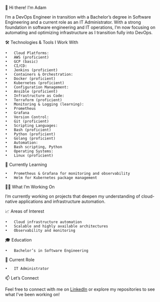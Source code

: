 👋 Hi there! I’m Adam

I’m a DevOps Engineer in transition with a Bachelor’s degree in Software Engineering and a current role as an IT Administrator. With a strong foundation in software engineering and IT operations, I’m now focusing on automating and optimizing infrastructure as I transition fully into DevOps.

🛠️ Technologies & Tools I Work With

	•	Cloud Platforms:
	•	AWS (proficient)
	•	GCP (basic)
	•	CI/CD:
	•	Jenkins (proficient)
	•	Containers & Orchestration:
	•	Docker (proficient)
	•	Kubernetes (proficient)
	•	Configuration Management:
	•	Ansible (proficient)
	•	Infrastructure as Code:
	•	Terraform (proficient)
	•	Monitoring & Logging (learning):
	•	Prometheus
	•	Grafana
	•	Version Control:
	•	Git (proficient)
	•	Scripting Languages:
	•	Bash (proficient)
	•	Python (proficient)
	•	Golang (proficient)
	•	Automation:
	•	Bash scripting, Python
	•	Operating Systems:
	•	Linux (proficient)

🌱 Currently Learning

	•	Prometheus & Grafana for monitoring and observability
	•	Helm for Kubernetes package management

👨‍💻 What I’m Working On

I’m currently working on projects that deepen my understanding of cloud-native applications and infrastructure automation.

📈 Areas of Interest

	•	Cloud infrastructure automation
	•	Scalable and highly available architectures
	•	Observability and monitoring

🎓 Education

	•	Bachelor’s in Software Engineering

💼 Current Role

	•	IT Administrator

📫 Let’s Connect

Feel free to connect with me on [LinkedIn](https://www.linkedin.com/in/koriradams/) or explore my repositories to see what I’ve been working on!

<!--
**koriradams/koriradams** is a ✨ _special_ ✨ repository because its `README.md` (this file) appears on your GitHub profile.

Here are some ideas to get you started:

- 🔭 I’m currently working on ...
- 🌱 I’m currently learning ...
- 👯 I’m looking to collaborate on ...
- 🤔 I’m looking for help with ...
- 💬 Ask me about ...
- 📫 How to reach me: ...
- 😄 Pronouns: ...
- ⚡ Fun fact: ...
-->
